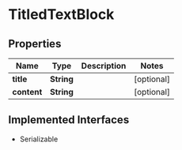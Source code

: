 

# TitledTextBlock


## Properties

Name | Type | Description | Notes
------------ | ------------- | ------------- | -------------
**title** | **String** |  |  [optional]
**content** | **String** |  |  [optional]


## Implemented Interfaces

* Serializable


